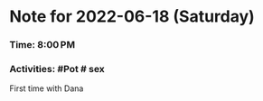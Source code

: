 # Note for 2022-06-18 (Saturday)
### Time: 8:00 PM
### Activities: #Pot  # sex

First time with Dana
